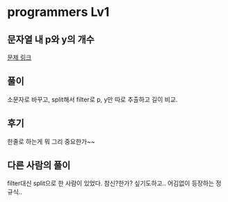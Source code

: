 # programmers Lv1

## 문자열 내 p와 y의 개수

[문제 링크](https://programmers.co.kr/learn/courses/30/lessons/12916)

## 풀이

소문자로 바꾸고, split해서 filter로 p, y만 따로 추출하고 길이 비교. 

## 후기

한줄로 하는게 뭐 그리 중요한가~~

## 다른 사람의 풀이

filter대신 split으로 한 사람이 있었다. 참신?한가? 싶기도하고.. 어김없이 등장하는 정규식..